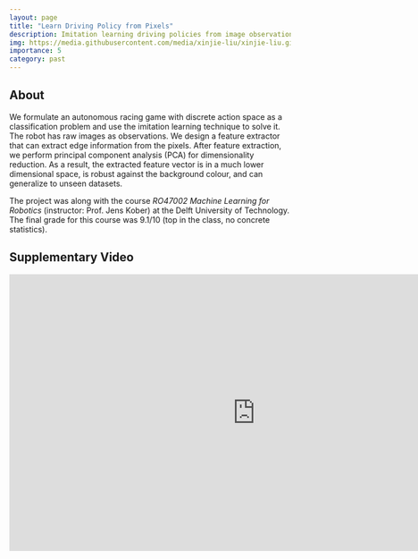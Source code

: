 ```yaml
---
layout: page
title: "Learn Driving Policy from Pixels"
description: Imitation learning driving policies from image observations
img: https://media.githubusercontent.com/media/xinjie-liu/xinjie-liu.github.io/main/assets/img/learningdrive.gif
importance: 5
category: past
---
```


## About

We formulate an autonomous racing game with discrete action space as a classification problem and use the imitation learning technique to solve it. The robot has raw images as observations. We design a feature extractor that can extract edge information from the pixels. After feature extraction, we perform principal component analysis (PCA) for dimensionality reduction. As a result, the extracted feature vector is in a much lower dimensional space, is robust against the background colour, and can generalize to unseen datasets.

The project was along with the course *RO47002 Machine Learning for Robotics* (instructor: Prof. Jens Kober) at the Delft University of Technology. The final grade for this course was 9.1/10 (top in the class, no concrete statistics).

## Supplementary Video

<iframe width="880" height="495" src="https://www.youtube.com/embed/6-MJtegZLAw" title="YouTube video player" frameborder="0" allow="accelerometer; autoplay; clipboard-write; encrypted-media; gyroscope; picture-in-picture" allowfullscreen></iframe>